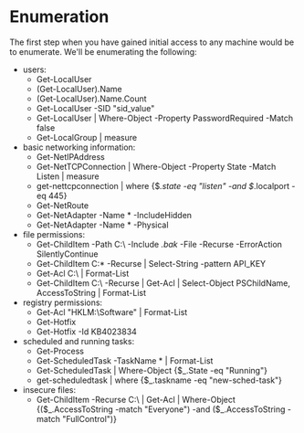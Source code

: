 # Enumeration

The first step when you have gained initial access to any machine would be to enumerate. We'll be enumerating the following:
- users:
  - Get-LocalUser
  - (Get-LocalUser).Name
  - (Get-LocalUser).Name.Count
  - Get-LocalUser -SID "sid_value"
  - Get-LocalUser | Where-Object -Property PasswordRequired -Match false
  - Get-LocalGroup | measure
- basic networking information:
  - Get-NetIPAddress
  - Get-NetTCPConnection | Where-Object -Property State -Match Listen | measure
  - get-nettcpconnection | where {$_.state -eq "listen" -and $_.localport -eq 445}
  - Get-NetRoute
  - Get-NetAdapter -Name * -IncludeHidden
  - Get-NetAdapter -Name * -Physical
- file permissions:
  - Get-ChildItem -Path C:\ -Include *.bak* -File -Recurse -ErrorAction SilentlyContinue
  - Get-ChildItem C:\* -Recurse | Select-String -pattern API_KEY
  - Get-Acl C:\ | Format-List
  - Get-ChildItem C:\ -Recurse | Get-Acl | Select-Object PSChildName, AccessToString | Format-List
- registry permissions:
  - Get-Acl "HKLM:\Software" | Format-List
  - Get-Hotfix
  - Get-Hotfix -Id KB4023834
- scheduled and running tasks:
  - Get-Process
  - Get-ScheduledTask -TaskName * | Format-List
  - Get-ScheduledTask | Where-Object {$_.State -eq "Running"}
  - get-scheduledtask | where {$_.taskname -eq "new-sched-task"}
- insecure files:
  - Get-ChildItem -Recurse C:\ | Get-Acl | Where-Object {($_.AccessToString -match "Everyone") -and ($_.AccessToString -match "FullControl")}
 

